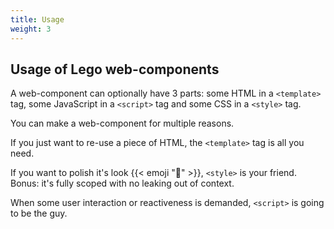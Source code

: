 ```yaml
---
title: Usage
weight: 3
---
```


## Usage of Lego web-components

A web-component can optionally have 3 parts: some HTML in a `<template>` tag, some JavaScript
in a `<script>` tag and some CSS in a `<style>` tag.

You can make a web-component for multiple reasons.

If you just want to re-use a piece of HTML, the `<template>`
tag is all you need.

If you want to polish it's look {{< emoji "💅" >}}, `<style>` is your friend.
Bonus: it's fully scoped with no leaking out of context.

When some user interaction or reactiveness is demanded, `<script>`
is going to be the guy.
